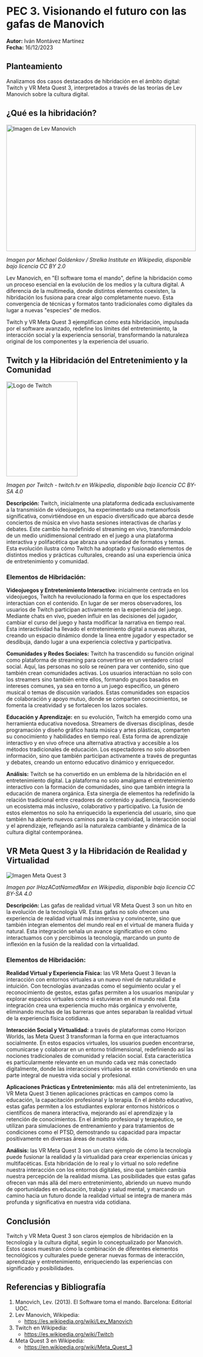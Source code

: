 # PEC 3. Visionando el futuro con las gafas de Manovich

**Autor:** Iván Montávez Martínez  
**Fecha:** 16/12/2023

## Planteamiento  
Analizamos dos casos destacados de hibridación en el ámbito digital: Twitch y VR Meta Quest 3, interpretados a través de las teorías de Lev Manovich sobre la cultura digital.

## ¿Qué es la hibridación?  
<img src="https://upload.wikimedia.org/wikipedia/commons/9/93/Lev_Manovich_%E2%80%94_How_to_analyze_culture_using_social_networks.jpg" alt="Imagen de Lev Manovich" width="500" height="333.33" />

*Imagen por Michael Goldenkov / Strelka Institute en Wikipedia, disponible bajo licencia CC BY 2.0*

Lev Manovich, en "El software toma el mando", define la hibridación como un proceso esencial en la evolución de los medios y la cultura digital. A diferencia de la multimedia, donde distintos elementos coexisten, la hibridación los fusiona para crear algo completamente nuevo. Esta convergencia de técnicas y formatos tanto tradicionales como digitales da lugar a nuevas "especies" de medios.

Twitch y VR Meta Quest 3 ejemplifican cómo esta hibridación, impulsada por el software avanzado, redefine los límites del entretenimiento, la interacción social y la experiencia sensorial, transformando la naturaleza original de los componentes y la experiencia del usuario.


## Twitch y la Hibridación del Entretenimiento y la Comunidad

<img src="https://upload.wikimedia.org/wikipedia/commons/1/19/Twitch.jpg" alt="Logo de Twitch" width="187.5" height="250" />  

*Imagen por Twitch - twitch.tv en Wikipedia, disponible bajo licencia CC BY-SA 4.0*

**Descripción:** Twitch, inicialmente una plataforma dedicada exclusivamente a la transmisión de videojuegos, ha experimentado una metamorfosis significativa, convirtiéndose en un espacio diversificado que abarca desde conciertos de música en vivo hasta sesiones interactivas de charlas y debates. Este cambio ha redefinido el streaming en vivo, transformándolo de un medio unidimensional centrado en el juego a una plataforma interactiva y polifacética que abraza una variedad de formatos y temas. Esta evolución ilustra cómo Twitch ha adoptado y fusionado elementos de distintos medios y prácticas culturales, creando así una experiencia única de entretenimiento y comunidad.

### Elementos de Hibridación:

**Videojuegos y Entretenimiento Interactivo:** inicialmente centrada en los videojuegos, Twitch ha revolucionado la forma en que los espectadores interactúan con el contenido. En lugar de ser meros observadores, los usuarios de Twitch participan activamente en la experiencia del juego. Mediante chats en vivo, pueden influir en las decisiones del jugador, cambiar el curso del juego y hasta modificar la narrativa en tiempo real. Esta interactividad ha llevado el entretenimiento digital a nuevas alturas, creando un espacio dinámico donde la línea entre jugador y espectador se desdibuja, dando lugar a una experiencia colectiva y participativa.

**Comunidades y Redes Sociales:** Twitch ha trascendido su función original como plataforma de streaming para convertirse en un verdadero crisol social. Aquí, las personas no solo se reúnen para ver contenido, sino que también crean comunidades activas. Los usuarios interactúan no solo con los streamers sino también entre ellos, formando grupos basados en intereses comunes, ya sea en torno a un juego específico, un género musical o temas de discusión variados. Estas comunidades son espacios de colaboración y apoyo mutuo, donde se comparten conocimientos, se fomenta la creatividad y se fortalecen los lazos sociales.

**Educación y Aprendizaje:** en su evolución, Twitch ha emergido como una herramienta educativa novedosa. Streamers de diversas disciplinas, desde programación y diseño gráfico hasta música y artes plásticas, comparten su conocimiento y habilidades en tiempo real. Esta forma de aprendizaje interactivo y en vivo ofrece una alternativa atractiva y accesible a los métodos tradicionales de educación. Los espectadores no solo absorben información, sino que también participan activamente a través de preguntas y debates, creando un entorno educativo dinámico y enriquecedor.   

**Análisis:** Twitch se ha convertido en un emblema de la hibridación en el entretenimiento digital. La plataforma no solo amalgama el entretenimiento interactivo con la formación de comunidades, sino que también integra la educación de manera orgánica. Esta sinergia de elementos ha redefinido la relación tradicional entre creadores de contenido y audiencia, favoreciendo un ecosistema más inclusivo, colaborativo y participativo. La fusión de estos elementos no solo ha enriquecido la experiencia del usuario, sino que también ha abierto nuevos caminos para la creatividad, la interacción social y el aprendizaje, reflejando así la naturaleza cambiante y dinámica de la cultura digital contemporánea.

## VR Meta Quest 3 y la Hibridación de Realidad y Virtualidad

![Imagen Meta Quest 3](https://upload.wikimedia.org/wikipedia/commons/a/af/Meta_Quest_3_display_unit.jpg)

*Imagen por IHazACatNamedMax en Wikipedia, disponible bajo licencia CC BY-SA 4.0*


**Descripción:** Las gafas de realidad virtual VR Meta Quest 3 son un hito en la evolución de la tecnología VR. Estas gafas no solo ofrecen una experiencia de realidad virtual más inmersiva y convincente, sino que también integran elementos del mundo real en el virtual de manera fluida y natural. Esta integración señala un avance significativo en cómo interactuamos con y percibimos la tecnología, marcando un punto de inflexión en la fusión de la realidad con la virtualidad.

### Elementos de Hibridación:

**Realidad Virtual y Experiencia Física:** las VR Meta Quest 3 llevan la interacción con entornos virtuales a un nuevo nivel de naturalidad e intuición. Con tecnologías avanzadas como el seguimiento ocular y el reconocimiento de gestos, estas gafas permiten a los usuarios manipular y explorar espacios virtuales como si estuvieran en el mundo real. Esta integración crea una experiencia mucho más orgánica y envolvente, eliminando muchas de las barreras que antes separaban la realidad virtual de la experiencia física cotidiana.

**Interacción Social y Virtualidad:** a través de plataformas como Horizon Worlds, las Meta Quest 3 transforman la forma en que interactuamos socialmente. En estos espacios virtuales, los usuarios pueden encontrarse, comunicarse y colaborar en un entorno tridimensional, redefiniendo así las nociones tradicionales de comunidad y relación social. Esta característica es particularmente relevante en un mundo cada vez más conectado digitalmente, donde las interacciones virtuales se están convirtiendo en una parte integral de nuestra vida social y profesional.

**Aplicaciones Prácticas y Entretenimiento:** más allá del entretenimiento, las VR Meta Quest 3 tienen aplicaciones prácticas en campos como la educación, la capacitación profesional y la terapia. En el ámbito educativo, estas gafas permiten a los estudiantes explorar entornos históricos o científicos de manera interactiva, mejorando así el aprendizaje y la retención de conocimientos. En el ámbito profesional y terapéutico, se utilizan para simulaciones de entrenamiento y para tratamientos de condiciones como el PTSD, demostrando su capacidad para impactar positivamente en diversas áreas de nuestra vida.

**Análisis:** las VR Meta Quest 3 son un claro ejemplo de cómo la tecnología puede fusionar la realidad y la virtualidad para crear experiencias únicas y multifacéticas. Esta hibridación de lo real y lo virtual no solo redefine nuestra interacción con los entornos digitales, sino que también cambia nuestra percepción de la realidad misma. Las posibilidades que estas gafas ofrecen van más allá del mero entretenimiento, abriendo un nuevo mundo de oportunidades en educación, trabajo y salud mental, y marcando un camino hacia un futuro donde la realidad virtual se integra de manera más profunda y significativa en nuestra vida cotidiana.

## Conclusión
Twitch y VR Meta Quest 3 son claros ejemplos de hibridación en la tecnología y la cultura digital, según lo conceptualizado por Manovich. Estos casos muestran cómo la combinación de diferentes elementos tecnológicos y culturales puede generar nuevas formas de interacción, aprendizaje y entretenimiento, enriqueciendo las experiencias con significado y posibilidades.

## Referencias y Bibliografía
1. Manovich, Lev. (2013). El Software toma el mando. Barcelona: Editorial UOC.  
2. Lev Manovich, Wikipedia:
    - https://es.wikipedia.org/wiki/Lev_Manovich
3. Twitch en Wikipedia:
    - https://es.wikipedia.org/wiki/Twitch
4. Meta Quest 3 en Wikipedia:
    - https://en.wikipedia.org/wiki/Meta_Quest_3
